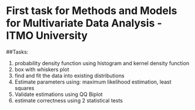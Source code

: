 # First task for Methods and Models for Multivariate Data Analysis - ITMO University

##Tasks:
1. probability density function using histogram and kernel density function
1. box with whiskers plot
1. find and fit the data into existing distributions
1. Estimate parameters using: maximum likelihood estimation, least squares
1. Validate estimations using QQ Biplot
1. estimate correctness using 2 statistical tests
